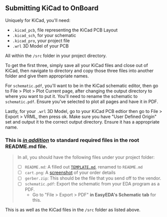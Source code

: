 ## Submitting KiCad to OnBoard

Uniquely for KiCad, you'll need:
- `.kicad_pcb`, file representing the KiCad PCB Layout
- `.kicad_sch`, for your schematic
- `.kicad_pro`, your project file
- `.wrl` 3D Model of your PCB

All within the `/src` folder in your project directory.

To get the first three, simply save all your KiCad files and close out of KiCad, then navigate to directory and copy those three files into another folder and give them appropriate names.

For `schematic.pdf`, you'll want to be in the KiCad schematic editor, then go to File > Plot > Plot Current page, after changing the output directory to where you want to put it. You'll need to rename the schematic to `schematic.pdf`. Ensure you've selected to plot all pages and have it in PDF.

Lastly, for your `.wrl` 3D Model, go to your KiCad PCB edtior then go to File > Export > VRML, then press ok. Make sure you have "User Defined Origin" set and output it to the correct output directory. Ensure it has a appropriate name. 

### **This is <ins>*in addition*</ins> to standard required files in the root README.md file.**

>In all, you should have the following files under your project folder:
>- [ ] `README.md`: A filled out [`TEMPLATE.md`](./projects/!Template/>TEMPLATE.md?plain=1), renamed to `README.md`
>- [ ] `cart.png`: A [screenshot](./docs/images/ordering/cart.png) of your order details
>- [ ] `gerber.zip`: This should be the file that you send off to the vendor.
>- [ ] `schematic.pdf`: Export the schematic from your EDA program as a PDF.
>    - Go to "File > Export > PDF" **in EasyEDA's Schematic tab** for this.
>
This is as well as the KiCad files in the `/src` folder as listed above.